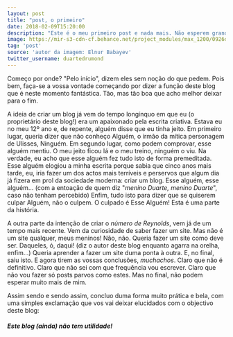 ```yaml
---
layout: post
title: "post, o primeiro"
date: 2018-02-09T15:20:00
description: "Este é o meu primeiro post e nada mais. Não esperem grandes coisas dele, porque ele também não espera grandes coisas vossas. Ah!"
image: https://mir-s3-cdn-cf.behance.net/project_modules/max_1200/0926de50077211.58c9934ee577c.jpg
tag: 'post'
source: 'autor da imagem: Elnur Babayev'
twitter_username: duartedrumond
---
```


Começo por onde? "Pelo início", dizem eles sem noção do que pedem. Pois bem, faça-se a vossa vontade começando por dizer a função deste blog que é neste momento fantástica. Tão, mas tão boa que acho melhor deixar para o fim.

A ideia de criar um blog já vem do tempo longínquo em que eu (o proprietário deste blog!) era um apaixonado pela escrita criativa. Estava eu no meu 12º ano e, de repente, alguém disse que eu tinha jeito. Em primeiro lugar, queria dizer que não conheço Alguém, o irmão da mítica personagem de Ulisses, Ninguém. Em segundo lugar, como podem comprovar, esse alguém mentiu. O meu jeito ficou lá e o meu treino, ninguém o viu. Na verdade, eu acho que esse alguém fez tudo isto de forma premeditada. Esse alguém elogiou a minha escrita porque sabia que cinco anos mais tarde, eu, iria fazer um dos actos mais terríveis e perservos que algum dia já fizera em prol da sociedade moderna: criar um blog. Esse alguém, esse alguém... (com a entoação de quem diz "*menino Duarte, menino Duarte*", caso não tenham percebido) Enfim, tudo isto para dizer que se quiserem culpar Alguém, não o culpem. O culpado é Esse Alguém! Esta é uma parte da história.

A outra parte da intenção de criar o *número de Reynolds*, vem já de um tempo mais recente. Vem da curiosidade de saber fazer um site. Mas não é um site qualquer, meus meninos! Não, não. Queria fazer um site como deve ser. Daqueles, ó, daqui! (diz o autor deste blog enquanto agarra na orelha, enfim...) Queria aprender a fazer um site duma ponta à outra. E, no final, saiu isto. E agora tirem as vossas conclusões, *muchachos*. Claro que não é definitivo. Claro que não sei com que frequência vou escrever. Claro que não vou fazer só posts parvos como estes. Mas no final, não podem esperar muito mais de mim. 

Assim sendo e sendo assim, concluo duma forma muito prática e bela, com uma simples exclamação que vos vai deixar elucidados com o objectivo deste blog: 

##### Este blog (ainda) não tem utilidade!
